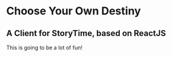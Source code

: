 # Choose Your Own Destiny
## A Client for StoryTime, based on ReactJS

This is going to be a lot of fun!
